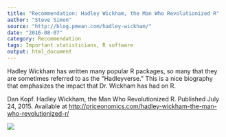 ```yaml
---
title: "Recommendation: Hadley Wickham, the Man Who Revolutionized R"
author: "Steve Simon"
source: "http://blog.pmean.com/hadley-wickham/"
date: "2016-08-07"
category: Recommendation
tags: Important statisticians, R software
output: html_document
---
```


Hadley Wickham has written many popular R packages, so many that they
are sometimes referred to as the "Hadleyverse." This is a nice biography
that emphasizes the impact that Dr. Wickham has had on R.

<!---More--->

Dan Kopf. Hadley Wickham, the Man Who Revolutionized R. Published July
24, 2015. Available at
<http://priceonomics.com/hadley-wickham-the-man-who-revolutionized-r/>

![](http://www.pmean.com/images/images/16/hadley-wickham01.png)




